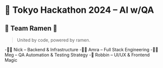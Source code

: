 # 🧠 Tokyo Hackathon 2024 – AI w/QA

## 👥 Team Ramen 🍜

> United by code, powered by ramen.

-👨‍💻 Nick – Backend & Infrastructure
-👩‍💻 Amra – Full Stack Engineering
-👩‍🔬 Meg – QA Automation & Testing Strategy
-🎨 Robbin – UI/UX & Frontend Magic
